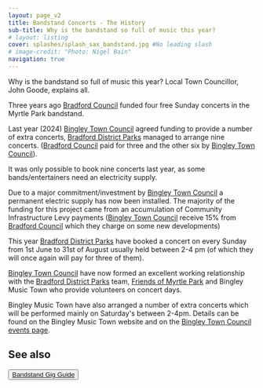 ```yaml
---
layout: page_v2
title: Bandstand Concerts - The History
sub-title: Why is the bandstand so full of music this year?
# layout: listing
cover: splashes/splash_sax_bandstand.jpg #No leading slash
# image-credit: "Photo: Nigel Bain"
navigation: true
---
```

<div class="row g-0">
<div class="col-md-8" markdown="1">
Why is the bandstand so full of music this year? Local Town Councillor, John Goode, explains all.

Three years ago [Bradford Council](https://www.bradford.gov.uk/) funded four free Sunday concerts in the Myrtle Park bandstand.

Last year (2024) [Bingley Town Council](https://www.bingleytowncouncil.gov.uk/) agreed funding to provide  a number of extra concerts, [Bradford District Parks](https://bradforddistrictparks.org/) managed to arrange nine concerts. ([Bradford Council](https://www.bradford.gov.uk/) paid for three and the other six by [Bingley Town Council](https://www.bingleytowncouncil.gov.uk/)).

It was only possible to book nine concerts last year, as some bands/entertainers need an electricity supply.

Due to a major commitment/investment by [Bingley Town Council](https://www.bingleytowncouncil.gov.uk/) a permanent electric supply has now been installed. The majority of the funding for this project came from an accumulation of Community Infrastructure Levy payments ([Bingley Town Council](https://www.bingleytowncouncil.gov.uk/) receive 15% from [Bradford Council](https://www.bradford.gov.uk/) which they charge on some new developments)

This year [Bradford District Parks](https://bradforddistrictparks.org/) have booked a concert on every Sunday from 1st June to 31st of August usually held between 2-4 pm (of which they will once again will pay for three of them).

[Bingley Town Council](https://www.bingleytowncouncil.gov.uk/) have now formed an excellent working relationship with the [Bradford District Parks](https://bradforddistrictparks.org/) team, [Friends of Myrtle Park]() and Bingley Music Town who provide volunteers on concert days.

Bingley Music Town have also arranged a number of extra concerts which will be performed mainly on Saturday's between 2-4pm. Details can be found on the Bingley Music Town website and on the [Bingley Town Council events page](https://www.bingleytowncouncil.gov.uk/local-events).
</div>

<div class="col-md-3 offset-md-1">
<div markdown="1">

## See also
<p class="membership">
    <button type="button" class="btn btn-light p-4">
        <a href="{{site.url}}/venues/myrtle_park" target="_blank" rel="noopener noreferrer">Bandstand Gig Guide<i class="fa fa-external-link" aria-hidden="true"></i></a>
    </button>
</p>
</div>
</div>

</div>


